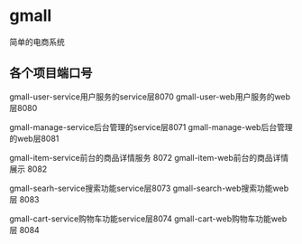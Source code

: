 # gmall
简单的电商系统

各个项目端口号
------------------------


gmall-user-service用户服务的service层8070
gmall-user-web用户服务的web层8080


gmall-manage-service后台管理的service层8071
gmall-manage-web后台管理的web层8081

gmall-item-service前台的商品详情服务 8072
gmall-item-web前台的商品详情展示 8082

gmall-searh-service搜索功能service层8073
gmall-search-web搜索功能web层 8083

gmall-cart-service购物车功能service层8074
gmall-cart-web购物车功能web层 8084



 
